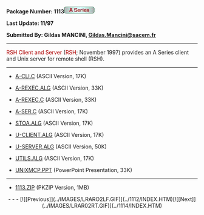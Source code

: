 <x-sas-window top="181" bottom="691" left="56" right="586">
<meta name="FORMATTER" content="Microsoft FrontPage 2.0">



<b>Package Number: 1113</b>![[A Series]](../IMAGES/ASERIES.JPG)


<b>Last Update: 11/97</b>


<b>Submitted By: Gildas MANCINI,
[Gildas.Mancini@sacem.fr](mailto:Gildas.Mancini@sacem.fr)</b>


&#10;
- - -


<font color="#AF0000">RSH Client and Server</font> (<font color="#AF0000">RSH</font>; November 1997) provides an A Series
client and Unix server for remote shell (RSH).


&#10;
- - -



   
- [A-CLI.C](A-CLI.C) (ASCII Version, 17K)
       
- [A-REXEC.ALG](A-REXEC.ALG) (ASCII Version, 33K)
       
- [A-REXEC.C](A-REXEC.C) (ASCII Version, 33K)   
       
- [A-SER.C](A-SER.C) (ASCII Version, 17K)
       
- [STOA.ALG](STOA.ALG) (ASCII Version, 17K)
       
- [U-CLIENT.ALG](U-CLIENT.ALG) (ASCII Version, 17K)
       
- [U-SERVER.ALG](U-SERVER.ALG) (ASCII Version, 50K)
       
- [UTILS.ALG](UTILS.ALG) (ASCII Version, 17K)
       
- [UNIXMCP.PPT](UNIXMCP.PPT) (PowerPoint Presentation, 33K)


&#10;
- - -



   
- [1113.ZIP](1113.ZIP) (PKZIP Version, 1MB)


<center>
- - -
[![[Previous]](../IMAGES/LRARO2LF.GIF)](../1112/INDEX.HTM)[![[Next]](../IMAGES/LRAR02RT.GIF)](../1114/INDEX.HTM)
</center>


</x-sas-window>